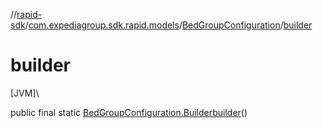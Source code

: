 //[rapid-sdk](../../../index.md)/[com.expediagroup.sdk.rapid.models](../index.md)/[BedGroupConfiguration](index.md)/[builder](builder.md)

# builder

[JVM]\

public final static [BedGroupConfiguration.Builder](-builder/index.md)[builder](builder.md)()
